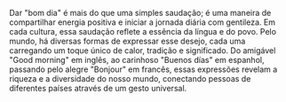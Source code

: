 Dar "bom dia" é mais do que uma simples saudação; é uma maneira de compartilhar energia positiva e iniciar a jornada diária com gentileza. Em cada cultura, essa saudação reflete a essência da língua e do povo. Pelo mundo, há diversas formas de expressar esse desejo, cada uma carregando um toque único de calor, tradição e significado. Do amigável "Good morning" em inglês, ao carinhoso "Buenos días" em espanhol, passando pelo alegre "Bonjour" em francês, essas expressões revelam a riqueza e a diversidade do nosso mundo, conectando pessoas de diferentes países através de um gesto universal.